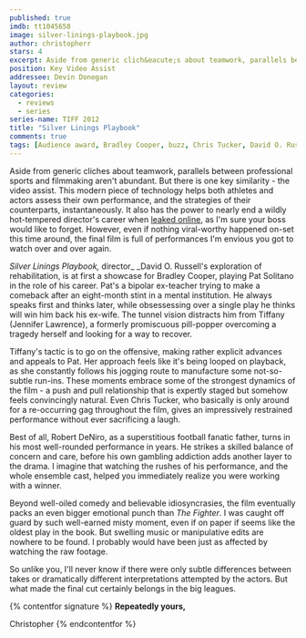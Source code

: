 ```yaml
---
published: true
imdb: tt1045658
image: silver-linings-playbook.jpg
author: christopherr
stars: 4
excerpt: Aside from generic clich&eacute;s about teamwork, parallels between professional sports and filmmaking aren&rsquo;t abundant. But there is one key similarity &ndash; the video assist.
position: Key Video Assist
addressee: Devin Donegan
layout: review
categories:
  - reviews
  - series
series-name: TIFF 2012
title: "Silver Linings Playbook"
comments: true
tags: [Audience award, Bradley Cooper, buzz, Chris Tucker, David O. Russell, Jacki Weaver, Jennifer Lawrence, Julia Stiles, Oscar, Robert DeNiro, TIFF, Uncategorized]
---
```

Aside from generic cliches about teamwork, parallels between professional sports and filmmaking aren't abundant. But there is one key similarity - the video assist. This modern piece of technology helps both athletes and actors assess their own performance, and the strategies of their counterparts, instantaneously.  It also has the power to nearly end a wildly hot-tempered director's career when [leaked online][1], as I'm sure your boss would like to forget. However, even if nothing viral-worthy happened on-set this time around, the final film is full of performances I'm envious you got to watch over and over again.

   [1]: http://www.youtube.com/watch?v=E4Qls1rAfYs

_Silver Linings Playbook,_ director_ _David O. Russell's exploration of rehabilitation, is at first a showcase for Bradley Cooper, playing Pat Solitano in the role of his career. Pat's a bipolar ex-teacher trying to make a comeback after an eight-month stint in a mental institution. He always speaks first and thinks later, while obsessessing over a single play he thinks will win him back his ex-wife. The tunnel vision distracts him from Tiffany (Jennifer Lawrence), a formerly promiscuous pill-popper overcoming a tragedy herself and looking for a way to recover.

Tiffany's tactic is to go on the offensive, making rather explicit advances and appeals to Pat. Her approach feels like it's being looped on playback, as she constantly follows his jogging route to manufacture some not-so-subtle run-ins. These moments embrace some of the strongest dynamics of the film - a push and pull relationship that is expertly staged but somehow feels convincingly natural. Even Chris Tucker, who basically is only around for a re-occurring gag throughout the film, gives an impressively restrained performance without ever sacrificing a laugh.

Best of all, Robert DeNiro, as a superstitious football fanatic father, turns in his most well-rounded performance in years. He strikes a skilled balance of concern and care, before his own gambling addiction adds another layer to the drama. I imagine that watching the rushes of his performance, and the whole ensemble cast, helped you immediately realize you were working with a winner.

Beyond well-oiled comedy and believable idiosyncrasies, the film eventually packs an even bigger emotional punch than _The Fighter_. I was caught off guard by such well-earned misty moment, even if on paper if seems like the oldest play in the book. But swelling music or manipulative edits are nowhere to be found. I probably would have been just as affected by watching the raw footage.

So unlike you, I'll never know if there were only subtle differences between takes or dramatically different interpretations attempted by the actors. But what made the final cut certainly belongs in the big leagues.

{% contentfor signature %}
**Repeatedly yours,**

Christopher
{% endcontentfor %}